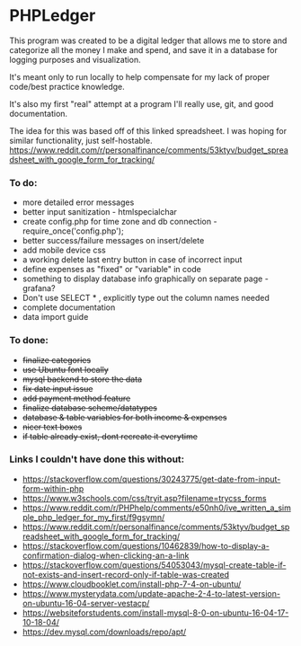 # PHPLedger

This program was created to be a digital ledger that allows me to store and categorize all the money I make and spend, and save it in a database for logging purposes and visualization. 

It's meant only to run locally to help compensate for my lack of proper code/best practice knowledge. 

It's also my first "real" attempt at a program I'll really use, git, and good documentation.

The idea for this was based off of this linked spreadsheet. I was hoping for similar functionality, just self-hostable.
https://www.reddit.com/r/personalfinance/comments/53ktyv/budget_spreadsheet_with_google_form_for_tracking/

### To do:
- more detailed error messages
- better input sanitization - htmlspecialchar
- create config.php for time zone and db connection - require_once('config.php');
- better success/failure messages on insert/delete
- add mobile device css
- a working delete last entry button in case of incorrect input
- define expenses as "fixed" or "variable" in code
- something to display database info graphically on separate page - grafana?
- Don't use SELECT * , explicitly type out the column names needed
- complete documentation
- data import guide

### To done:
- ~~finalize categories~~
- ~~use Ubuntu font locally~~
- ~~mysql backend to store the data~~
- ~~fix date input issue~~
- ~~add payment method feature~~
- ~~finalize database scheme/datatypes~~
- ~~database & table variables for both income & expenses~~
- ~~nicer text boxes~~
- ~~if table already exist, dont recreate it everytime~~

### Links I couldn't have done this without:
- https://stackoverflow.com/questions/30243775/get-date-from-input-form-within-php
- https://www.w3schools.com/css/tryit.asp?filename=trycss_forms
- https://www.reddit.com/r/PHPhelp/comments/e50nh0/ive_written_a_simple_php_ledger_for_my_first/f9gsymn/
- https://www.reddit.com/r/personalfinance/comments/53ktyv/budget_spreadsheet_with_google_form_for_tracking/
- https://stackoverflow.com/questions/10462839/how-to-display-a-confirmation-dialog-when-clicking-an-a-link
- https://stackoverflow.com/questions/54053043/mysql-create-table-if-not-exists-and-insert-record-only-if-table-was-created
- https://www.cloudbooklet.com/install-php-7-4-on-ubuntu/
- https://www.mysterydata.com/update-apache-2-4-to-latest-version-on-ubuntu-16-04-server-vestacp/
- https://websiteforstudents.com/install-mysql-8-0-on-ubuntu-16-04-17-10-18-04/
- https://dev.mysql.com/downloads/repo/apt/
